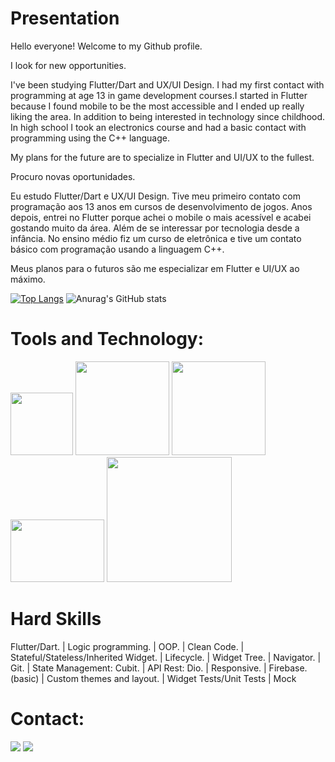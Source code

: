      
# Presentation

Hello everyone! Welcome to my Github profile.




I look for new opportunities.

I've been studying Flutter/Dart and UX/UI Design. I had my first contact with programming at age 13 in game development courses.I started in Flutter because I found mobile to be the most accessible and I ended up really liking the area. In addition to being interested in technology since childhood.
In high school I took an electronics course and had a basic contact with programming using the C++ language.


My plans for the future are to specialize in Flutter and UI/UX to the fullest.


Procuro novas oportunidades.

Eu estudo Flutter/Dart e UX/UI Design. Tive meu primeiro contato com programação aos 13 anos em cursos de desenvolvimento de jogos. Anos depois, entrei no Flutter porque achei o mobile o mais acessível e acabei gostando muito da área. Além de se interessar por tecnologia desde a infância.
No ensino médio fiz um curso de eletrônica e tive um contato básico com programação usando a linguagem C++.


Meus planos para o futuros são me especializar em Flutter e UI/UX ao máximo.





[![Top Langs](https://github-readme-stats.vercel.app/api/top-langs/?username=bath0ry&layout=compact)](https://github.com/anuraghazra/github-readme-stats)
![Anurag's GitHub stats](https://github-readme-stats.vercel.app/api?username=bath0ry&show_icons=true&theme=dracula)




# Tools and Technology:
<div>
<img src="https://cdn.jsdelivr.net/gh/devicons/devicon/icons/flutter/flutter-original.svg" width="100" height="100"/></a> <img src="https://cdn.jsdelivr.net/gh/devicons/devicon/icons/dart/dart-original-wordmark.svg" width="150" height="150"/></a> 
            <img src="https://cdn.jsdelivr.net/gh/devicons/devicon/icons/github/github-original-wordmark.svg" width="150" height="150"/></a> 
            <img src="https://cdn.jsdelivr.net/gh/devicons/devicon/icons/vscode/vscode-original.svg" width="150" height="100"/></a>
            <img src="https://cdn.jsdelivr.net/gh/devicons/devicon/icons/androidstudio/androidstudio-original-wordmark.svg" width="200"/>
          
            

</div>       
          
 # Hard Skills         
          
Flutter/Dart. | Logic programming. | OOP. | Clean Code. | Stateful/Stateless/Inherited Widget. | Lifecycle. | Widget Tree. | Navigator. | Git. |
State Management: Cubit. | API Rest: Dio. | Responsive. | Firebase.(basic) | Custom themes and layout. | Widget Tests/Unit Tests | Mock


# Contact:

<div>



<a href = "mailto:gentopaulo@gmail.com"><img src="https://img.shields.io/badge/Gmail-D14836?style=for-the-badge&logo=gmail&logoColor=white" target="_blank"></a>
<a href="https://www.linkedin.com/in/paulo-gomes-a8474b228/" target="_blank"><img src="https://img.shields.io/badge/-LinkedIn-%230077B5?style=for-the-badge&logo=linkedin&logoColor=white" target="_blank"></a>   
</div>

##







